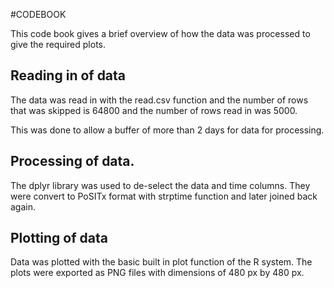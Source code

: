 #CODEBOOK

This code book gives a brief overview of how the data was processed to give the required plots.

## Reading in of data
The data was read in with the read.csv function and the number of rows that was skipped is 64800 and the number of rows read in was 5000. 

This was done to allow a buffer of more than 2 days for data for processing. 

## Processing of data.

The dplyr library was used to de-select the data and time columns. They were convert to PoSITx format with strptime function and later joined back again.

## Plotting of data

Data was plotted with the basic built in plot function of the R system. The plots were exported as PNG files with dimensions of 480 px by 480 px.
